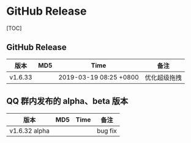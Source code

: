 # GitHub Release

[TOC]


## GitHub Release

| 版本 | MD5     | Time | 备注 |
| ---- | ------ | ---- | ---   |
|   v1.6.33   |        | 2019-03-19 08:25 +0800 | 优化超级拖拽 |

## QQ 群内发布的 alpha、beta 版本

| 版本 | MD5     | Time | 备注 |
| ---- | ------ | ---- | ---   |
|   v1.6.32 alpha   |        |  | bug fix |




